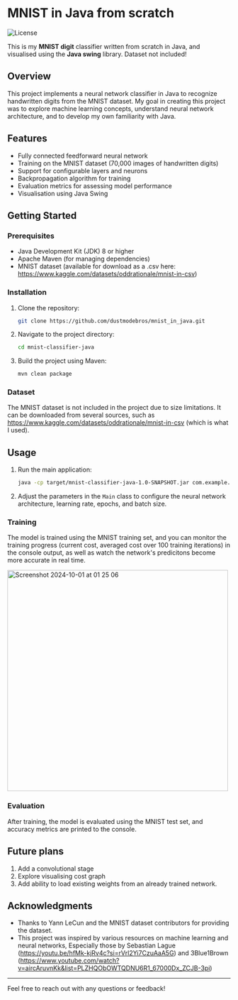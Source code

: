 # MNIST in Java from scratch
![License](https://img.shields.io/badge/license-MIT-brightgreen)

This is my **MNIST digit** classifier written from scratch in Java, and visualised using the **Java swing** library. Dataset not included!

## Overview

This project implements a neural network classifier in Java to recognize handwritten digits from the MNIST dataset. My goal in creating this project was to explore machine learning concepts, understand neural network architecture, and to develop my own familiarity with Java.

## Features

- Fully connected feedforward neural network
- Training on the MNIST dataset (70,000 images of handwritten digits)
- Support for configurable layers and neurons
- Backpropagation algorithm for training
- Evaluation metrics for assessing model performance
- Visualisation using Java Swing

## Getting Started

### Prerequisites

- Java Development Kit (JDK) 8 or higher
- Apache Maven (for managing dependencies)
- MNIST dataset (available for download as a .csv here: https://www.kaggle.com/datasets/oddrationale/mnist-in-csv)

### Installation

1. Clone the repository:

   ```bash
   git clone https://github.com/dustmodebros/mnist_in_java.git
   ```

2. Navigate to the project directory:

   ```bash
   cd mnist-classifier-java
   ```

3. Build the project using Maven:

   ```bash
   mvn clean package
   ```

### Dataset

The MNIST dataset is not included in the project due to size limitations. It can be downloaded from several sources, such as https://www.kaggle.com/datasets/oddrationale/mnist-in-csv (which is what I used).

## Usage

1. Run the main application:

   ```bash
   java -cp target/mnist-classifier-java-1.0-SNAPSHOT.jar com.example.Main
   ```

2. Adjust the parameters in the `Main` class to configure the neural network architecture, learning rate, epochs, and batch size.

### Training

The model is trained using the MNIST training set, and you can monitor the training progress (current cost, averaged cost over 100 training iterations) in the console output, as well as watch the network's predicitons become more accurate in real time.

<img width="498" alt="Screenshot 2024-10-01 at 01 25 06" src="https://github.com/user-attachments/assets/3d40db39-aa8b-45e5-bb08-acae40a29cde">

### Evaluation

After training, the model is evaluated using the MNIST test set, and accuracy metrics are printed to the console.

## Future plans
1. Add a convolutional stage
2. Explore visualising cost graph
3. Add ability to load existing weights from an already trained network.
   
## Acknowledgments

- Thanks to Yann LeCun and the MNIST dataset contributors for providing the dataset.
- This project was inspired by various resources on machine learning and neural networks, Especially those by Sebastian Lague (https://youtu.be/hfMk-kjRv4c?si=rVrl2Yi7CzuAaA5G) and 3Blue1Brown (https://www.youtube.com/watch?v=aircAruvnKk&list=PLZHQObOWTQDNU6R1_67000Dx_ZCJB-3pi)

---

Feel free to reach out with any questions or feedback!
